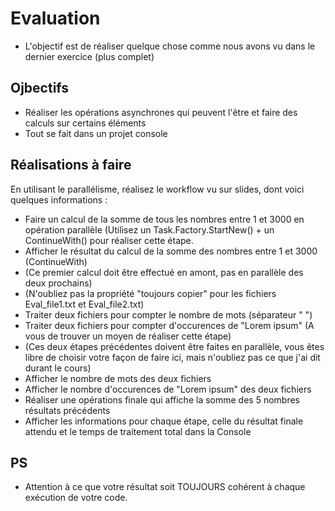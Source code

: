 # Evaluation
- L'objectif est de réaliser quelque chose comme nous avons vu dans le dernier exercice (plus complet)

## Ojbectifs
- Réaliser les opérations asynchrones qui peuvent l'être et faire des calculs sur certains éléments
- Tout se fait dans un projet console

## Réalisations à faire
En utilisant le parallélisme, réalisez le workflow vu sur slides, dont voici quelques informations : 
- Faire un calcul de la somme de tous les nombres entre 1 et 3000 en opération parallèle (Utilisez un Task.Factory.StartNew() + un ContinueWith() pour réaliser cette étape.
- Afficher le résultat du calcul de la somme des nombres entre 1 et 3000 (ContinueWith)
- (Ce premier calcul doit être effectué en amont, pas en parallèle des deux prochains)
- (N'oubliez pas la propriété "toujours copier" pour les fichiers Eval_file1.txt et Eval_file2.txt)
- Traiter deux fichiers pour compter le nombre de mots (séparateur " ")
- Traiter deux fichiers pour compter d'occurences de "Lorem ipsum" (A vous de trouver un moyen de réaliser cette étape)
- (Ces deux étapes précédentes doivent être faites en parallèle, vous êtes libre de choisir votre façon de faire ici, mais n'oubliez pas ce que j'ai dit durant le cours)
- Afficher le nombre de mots des deux fichiers 
- Afficher le nombre d'occurences de "Lorem ipsum" des deux fichiers
- Réaliser une opérations finale qui affiche la somme des 5 nombres résultats précédents
- Afficher les informations pour chaque étape, celle du résultat finale attendu et le temps de traitement total dans la Console

## PS
- Attention à ce que votre résultat soit TOUJOURS cohérent à chaque exécution de votre code. 